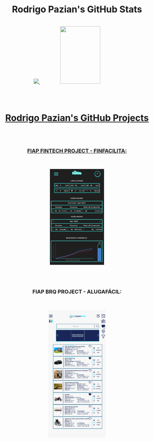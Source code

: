 <h1 align="center">
   Rodrigo Pazian's GitHub Stats
</h1>

<br>

<div align="center">
  <a href="https://github.com/rodrigopazian/github-readme-stats">
  <img width="48%" src="https://github-readme-stats.vercel.app/api?username=rodrigopazian&theme=cobalt&show_icons=true"/>
  <img width="50%" height="180em" src="https://github-readme-stats.vercel.app/api/top-langs/?username=rodrigopazian&langs_count=16&theme=cobalt"/>  
</div>

<br><br>

<h1 align="center">
  Rodrigo Pazian's GitHub Projects
</h1>

<br><br>

<h3 align="center">FIAP FINTECH PROJECT - FINFACILITA:</h3>

<br>

<p align="center"><a href="https://github.com/rodrigopazian/Projeto-FIAP-Fintech-99583"><img src="images/Finfacilita.png" height="300px"></a></p>

<br><br>

<h3 align="center">FIAP BRQ PROJECT - ALUGAFÁCIL:</h3>

<br>

<p align="center"><a href="https://github.com/rodrigopazian/Challenge-BRQ-FIAP-AlugaFacil"><img src="images/Alugafacil.png" height="400px"></a></p>

<br><br>


